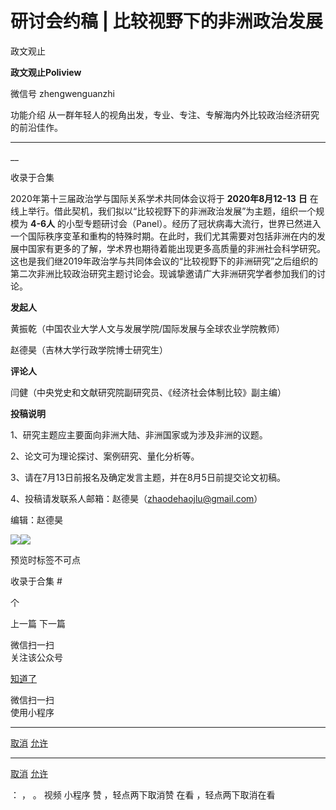 

#  研讨会约稿 | 比较视野下的非洲政治发展

政文观止  

**政文观止Poliview** 

微信号 zhengwenguanzhi

功能介绍 从一群年轻人的视角出发，专业、专注、专解海内外比较政治经济研究的前沿佳作。

____

__

收录于合集

2020年第十三届政治学与国际关系学术共同体会议将于 **2020年8月12-13** **日**
在线上举行。借此契机，我们拟以“比较视野下的非洲政治发展”为主题，组织一个规模为 **4-6人**
的小型专题研讨会（Panel）。经历了冠状病毒大流行，世界已然进入一个国际秩序变革和重构的特殊时期。在此时，我们尤其需要对包括非洲在内的发展中国家有更多的了解，学术界也期待着能出现更多高质量的非洲社会科学研究。这也是我们继2019年政治学与共同体会议的“比较视野下的非洲研究”之后组织的第二次非洲比较政治研究主题讨论会。现诚挚邀请广大非洲研究学者参加我们的讨论。

  

  

 **发起人**

  

  

黄振乾（中国农业大学人文与发展学院/国际发展与全球农业学院教师）  

赵德昊（吉林大学行政学院博士研究生）

  

  

 **评论人**

  

  

闫健（中央党史和文献研究院副研究员、《经济社会体制比较》副主编）

  

  

 **投稿说明**

  

  

1、研究主题应主要面向非洲大陆、非洲国家或为涉及非洲的议题。

  

2、论文可为理论探讨、案例研究、量化分析等。

  

3、请在7月13日前报名及确定发言主题，并在8月5日前提交论文初稿。

  

4、投稿请发联系人邮箱：赵德昊（zhaodehaojlu@gmail.com）

  

  

  

  

编辑：赵德昊

  

![](images/281/2.jpeg)![](images/281/3.jpeg)

  

预览时标签不可点

收录于合集 #

个

上一篇 下一篇



微信扫一扫  
关注该公众号

[知道了](javascript:;)

 微信扫一扫  
使用小程序

****

[取消](javascript:void\(0\);) [允许](javascript:void\(0\);)

****

[取消](javascript:void\(0\);) [允许](javascript:void\(0\);)

： ， 。 视频 小程序 赞 ，轻点两下取消赞 在看 ，轻点两下取消在看

